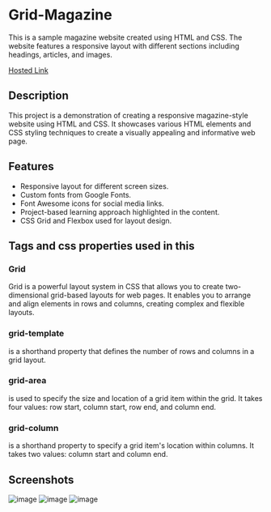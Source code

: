 # Grid-Magazine

This is a sample magazine website created using HTML and CSS.
The website features a responsive layout with different sections including headings, articles, and images.

<a href="https://sanketmahadik191.github.io/Grid-Magazine/" class="button" target="_blank" rel="noopener noreferrer"> Hosted Link</a>


## Description

This project is a demonstration of creating a responsive magazine-style website using HTML and CSS. 
It showcases various HTML elements and CSS styling techniques to create a visually appealing and informative web page.

## Features

- Responsive layout for different screen sizes.
- Custom fonts from Google Fonts.
- Font Awesome icons for social media links.
- Project-based learning approach highlighted in the content.
- CSS Grid and Flexbox used for layout design.

## Tags and css properties used in this
###  Grid 
Grid is a powerful layout system in CSS that allows you to create two-dimensional grid-based layouts for web pages. 
It enables you to arrange and align elements in rows and columns, creating complex and flexible layouts.

 ### grid-template 
  is a shorthand property that defines the number of rows and columns in a grid layout.
  
### grid-area 
is used to specify the size and location of a grid item within the grid.
It takes four values: row start, column start, row end, and column end.

### grid-column 
is a shorthand property to specify a grid item's location within columns.
It takes two values: column start and column end.

## Screenshots
![image](https://github.com/sanketmahadik191/Grid-Magazine/assets/125791466/6a92a0f4-37c2-4620-95ea-e4029a9d738f)
![image](https://github.com/sanketmahadik191/Grid-Magazine/assets/125791466/61083a01-f58e-4d95-919e-0a9d9c64b6d0)
![image](https://github.com/sanketmahadik191/Grid-Magazine/assets/125791466/47c4454b-7bec-49c6-b548-1338779f411a)


